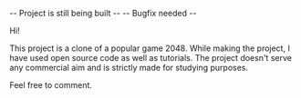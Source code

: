 -- Project is still being built --
-- Bugfix needed --

Hi!

This project is a clone of a popular game 2048. While making the project, I have used open source code as well as tutorials. The project doesn't serve any commercial aim and is strictly made for studying purposes.

Feel free to comment.
